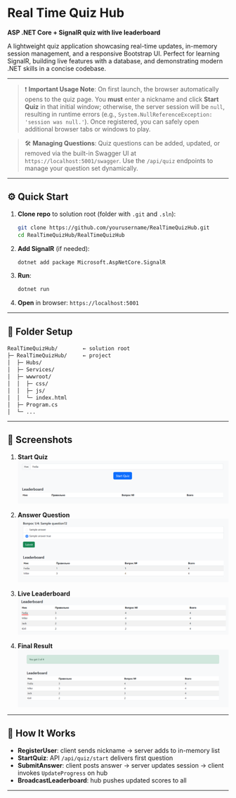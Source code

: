 # Real Time Quiz Hub

**ASP .NET Core + SignalR quiz with live leaderboard**

A lightweight quiz application showcasing real-time updates, in-memory session management, and a responsive Bootstrap UI. Perfect for learning SignalR, building live features with a database, and demonstrating modern .NET skills in a concise codebase.

---

> ❗ **Important Usage Note**: On first launch, the browser automatically opens to the quiz page. You **must** enter a nickname and click **Start Quiz** in that initial window; otherwise, the server session will be `null`, resulting in runtime errors (e.g., `System.NullReferenceException: 'session was null.'`). Once registered, you can safely open additional browser tabs or windows to play.

> 🛠️ **Managing Questions**: Quiz questions can be added, updated, or removed via the built-in Swagger UI at `https://localhost:5001/swagger`. Use the `/api/quiz` endpoints to manage your question set dynamically.

---

## ⚙️ Quick Start

1. **Clone repo** to solution root (folder with `.git` and `.sln`):

   ```bash
   git clone https://github.com/yourusername/RealTimeQuizHub.git
   cd RealTimeQuizHub/RealTimeQuizHub
   ```
2. **Add SignalR** (if needed):

   ```bash
   dotnet add package Microsoft.AspNetCore.SignalR
   ```
3. **Run**:

   ```bash
   dotnet run
   ```
4. **Open** in browser: `https://localhost:5001`

---

## 📁 Folder Setup

```
RealTimeQuizHub/        ← solution root
├─ RealTimeQuizHub/     ← project
│  ├─ Hubs/
│  ├─ Services/
│  ├─ wwwroot/
│  │  ├─ css/
│  │  ├─ js/
│  │  └─ index.html
│  ├─ Program.cs
│  └─ ...
```

---

## 📸 Screenshots

1. **Start Quiz**
   ![Quiz Start](./screenshots/quiz_start.png)

2. **Answer Question**
   ![Quiz Question](./screenshots/quiz_question.png)

3. **Live Leaderboard**
   ![Leaderboard Live](./screenshots/leaderboard_live.png)

4. **Final Result**
   ![Final Result](./screenshots/final_result.png)

---

## 🔧 How It Works

* **RegisterUser**: client sends nickname → server adds to in-memory list
* **StartQuiz**: API `/api/quiz/start` delivers first question
* **SubmitAnswer**: client posts answer → server updates session → client invokes `UpdateProgress` on hub
* **BroadcastLeaderboard**: hub pushes updated scores to all

---

